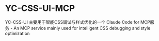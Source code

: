 # YC-CSS-UI-MCP
YC-CSS-UI 主要用于智能CSS调试与样式优化的一个 Claude Code for MCP服务 - An MCP service mainly used for intelligent CSS debugging and style optimization 
